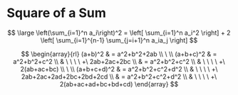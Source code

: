 # Square of a Sum

$$
\large
\left(\sum_{i=1}^n a_i\right)^2 = \left[
\sum_{i=1}^n a_i^2
\right] + 2 \left[
\sum_{i=1}^{n-1} \sum_{j=i+1}^n a_ia_j
\right]
$$

$$
\begin{array}{rl}
(a+b)^2 & = a^2+b^2+2ab
\\
\ 
\\
(a+b+c)^2 & = a^2+b^2+c^2
\\
& \ \ \ \ +\ 2ab+2ac+2bc
\\
& = a^2+b^2+c^2
\\
& \ \ \ \ +\ 2(ab+ac+bc)
\\
\ 
\\
(a+b+c+d)^2 & = a^2+b^2+c^2+d^2
\\
& \ \ \ \ +\ 2ab+2ac+2ad+2bc+2bd+2cd
\\
& = a^2+b^2+c^2+d^2
\\
& \ \ \ \ +\ 2(ab+ac+ad+bc+bd+cd)
\end{array}
$$

